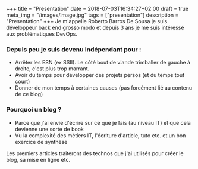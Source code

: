 +++
title = "Presentation"
date = 2018-07-03T16:34:27+02:00
draft = true
meta_img = "/images/image.jpg"
tags = ["presentation"]
description = "Presentation"
+++
Je m'appelle Roberto Barros De Sousa je suis développeur back end grosso modo et depuis 3 ans je me suis intéressé aux problématiques DevOps.

### Depuis peu je suis devenu indépendant pour :

+ Arrêter les ESN (ex SSII). Le côté bout de viande trimballer de gauche à droite, c'est plus trop marrant.
+ Avoir du temps pour développer des projets persos (et du temps tout court)
+ Donner de mon temps à certaines causes (pas forcément lié au contenu de ce blog)

### Pourquoi un blog ?

+ Parce que j'ai envie d'écrire sur ce que je fais (au niveau IT) et que cela devienne une sorte de book
+ Vu la complexité des métiers IT, l'écriture d'article, tuto etc. et un bon exercice de synthèse

Les premiers articles traiteront des technos que j'ai utilisés pour créer le blog, sa mise en ligne etc.

